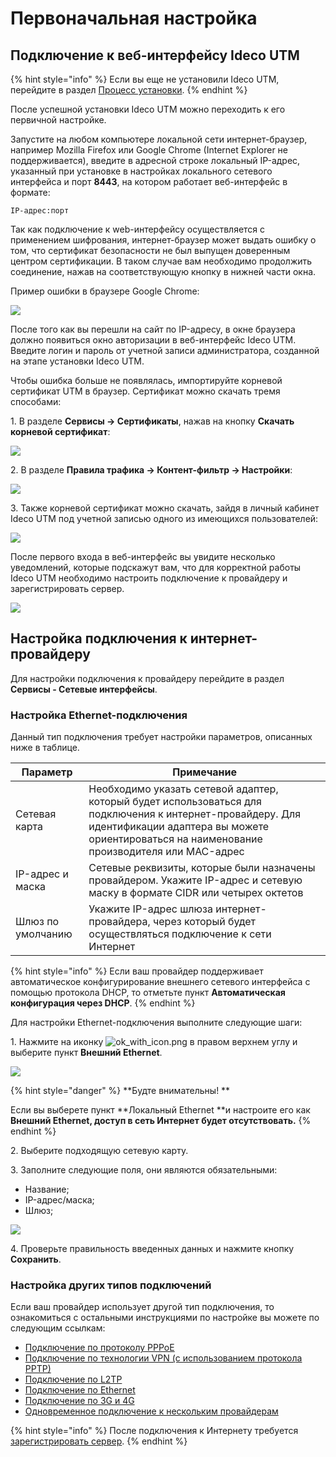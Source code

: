 # Первоначальная настройка

## Подключение к веб-интерфейсу Ideco UTM

{% hint style="info" %}
Если вы еще не установили Ideco UTM, перейдите в раздел [Процесс установки](installation-process.md).
{% endhint %}

После успешной установки Ideco UTM можно переходить к его первичной настройке.

Запустите на любом компьютере локальной сети интернет-браузер, например Mozilla Firefox или Google Chrome (Internet Explorer не поддерживается), введите в адресной строке локальный IP-адрес, указанный при установке в настройках локального сетевого интерфейса и порт **8443**, на котором работает веб-интерфейс в формате:

`IP-адрес:порт`

Так как подключение к web-интерфейсу осуществляется с применением шифрования, интернет-браузер может выдать ошибку о том, что сертификат безопасности не был выпущен доверенным центром сертификации. В таком случае вам необходимо продолжить соединение, нажав на соответствующую кнопку в нижней части окна.

Пример ошибки в браузере Google Chrome:

![](../.gitbook/assets/browser-chrome.gif)

После того как вы перешли на сайт по IP-адресу, в окне браузера должно появиться окно авторизации в веб-интерфейс Ideco UTM. Введите логин и пароль от учетной записи администратора, созданной на этапе установки Ideco UTM.

Чтобы ошибка больше не появлялась, импортируйте корневой сертификат UTM в браузер. Сертификат можно скачать тремя способами:

1\. В разделе **Сервисы -> Сертификаты**, нажав на кнопку **Скачать корневой сертификат**:&#x20;

![](../.gitbook/assets/sertificate.png)

2\. В разделе **Правила трафика -> Контент-фильтр -> Настройки**: &#x20;

![](../.gitbook/assets/sertificate-kf.png)

3\. Также корневой сертификат можно скачать, зайдя в личный кабинет Ideco UTM под учетной записью одного из имеющихся пользователей:&#x20;

![](../.gitbook/assets/user-download-cert.png)

После первого входа в веб-интерфейс вы увидите несколько уведомлений, которые подскажут вам, что для корректной работы Ideco UTM необходимо настроить подключение к провайдеру и зарегистрировать сервер.

![](../.gitbook/assets/notifications.png)

## Настройка подключения к интернет-провайдеру

Для настройки подключения к провайдеру перейдите в раздел **Сервисы - Сетевые интерфейсы**.

### Настройка **Ethernet-подключения**

Данный тип подключения требует настройки параметров, описанных ниже в таблице.

| Параметр          | Примечание                                                                                                                                                                                                 |
| ----------------- | ---------------------------------------------------------------------------------------------------------------------------------------------------------------------------------------------------------- |
| Сетевая карта     | Необходимо указать сетевой адаптер, который будет использоваться для  подключения к интернет-провайдеру. Для идентификации адаптера вы можете  ориентироваться на наименование производителя или MAC-адрес |
| IP-адрес и маска  | Сетевые  реквизиты, которые были назначены провайдером. Укажите IP-адрес и сетевую маску в формате CIDR или четырех  октетов                                                                               |
| Шлюз по умолчанию | Укажите IP-адрес шлюза интернет-провайдера, через который будет осуществляться подключение к сети Интернет                                                                                                 |

{% hint style="info" %}
Если ваш провайдер поддерживает автоматическое конфигурирование внешнего сетевого интерфейса с помощью протокола DHCP, то отметьте пункт **Автоматическая конфигурация через DHCP**.
{% endhint %}

Для настройки Ethernet-подключения выполните следующие шаги:

1\. Нажмите на иконку ![ok\_with\_icon.png](<../.gitbook/assets/ok\_with\_icon (3) (3) (3) (6) (6) (5) (4) (1).png>) в правом верхнем углу и выберите пункт **Внешний Ethernet**.

![](../.gitbook/assets/create-interface.png)

{% hint style="danger" %}
**Будте внимательны! **

Если вы выберете пункт **Локальный Ethernet **и настроите его как **Внешний Ethernet, доступ в сеть Интернет будет отсутствовать.**
{% endhint %}

2\. Выберите подходящую сетевую карту.

3\. Заполните следующие поля, они являются обязательными:

* Название;
* IP-адрес/маска;
* Шлюз;

![](../.gitbook/assets/create-int.png)

4\. Проверьте правильность введенных данных и нажмите кнопку **Сохранить**.

### Настройка других типов подключений

Если ваш провайдер использует другой тип подключения, то ознакомиться с остальными инструкциями по настройке вы можете по следующим ссылкам:

* [Подключение по протоколу PPPoE ](../settings/connection-to-provider/pppoe-connection.md)&#x20;
* [Подключение по технологии VPN (с использованием протокола PPTP)](../settings/connection-to-provider/pptp-connection.md)&#x20;
* [Подключение по L2TP](../settings/connection-to-provider/l2tp-connection.md)
* [Подключение по Ethernet](../settings/connection-to-provider/ethernet-connection.md)
* [Подключение по 3G и 4G](../settings/connection-to-provider/3g-4g-connection.md)
* [Одновременное подключение к нескольким провайдерам](../settings/connection-to-provider/multiple-simultaneous-connections.md)

{% hint style="info" %}
После подключения к Интернету требуется [зарегистрировать сервер](../service/server-registration.md).
{% endhint %}
